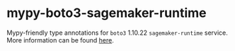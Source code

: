 # mypy-boto3-sagemaker-runtime

Mypy-friendly type annotations for `boto3` 1.10.22 `sagemaker-runtime` service.
More information can be found [here](https://github.com/vemel/mypy_boto3).